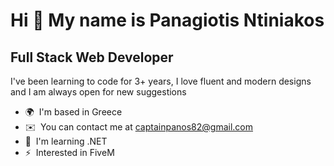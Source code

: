 Hi 👋 My name is Panagiotis Ntiniakos
=====================================

Full Stack Web Developer
------------------------

I've been learning to code for 3+ years, I love fluent and modern designs and I am always open for new suggestions

*   🌍  I'm based in Greece
*   ✉️  You can contact me at [captainpanos82@gmail.com](mailto:captainpanos82@gmail.com)
*   🧠  I'm learning .NET
*   ⚡  Interested in FiveM
